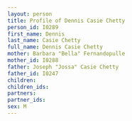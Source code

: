 ```yaml
---
layout: person
title: Profile of Dennis Casie Chetty
person_id: I0289
first_name: Dennis
last_name: Casie Chetty
full_name: Dennis Casie Chetty
mother: Barbara "Bella" Fernandopulle
mother_id: I0288
father: Joseph "Jossa" Casie Chetty
father_id: I0247
children:
children_ids:
partners:
partner_ids:
sex: M
---
```


